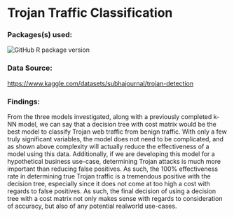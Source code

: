 # Trojan Traffic Classification

### Packages(s) used:
![GitHub R package version](https://img.shields.io/github/r-package/v/bips-hb/neuralnet)

### Data Source: 
https://www.kaggle.com/datasets/subhajournal/trojan-detection

### Findings: 
From the three models investigated, along with a previously completed k-NN model, we can say that a decision tree with cost matrix would be the best model to classify Trojan web traffic from benign traffic. With only a few truly significant variables, the model does not need to be complicated, and as shown above complexity will actually reduce the effectiveness of a model using this data. Additionally, if we are developing this model for a hypothetical business use-case, determining Trojan attacks is much more important than reducing false positives. As such, the 100% effectiveness rate in determining true Trojan traffic is a tremendous positive with the decision tree, especially since it does not come at too high a cost with regards to false positives. As such, the final decision of using a decision tree with a cost matrix not only makes sense with regards to consideration of accuracy, but also of any potential realworld use-cases. 


